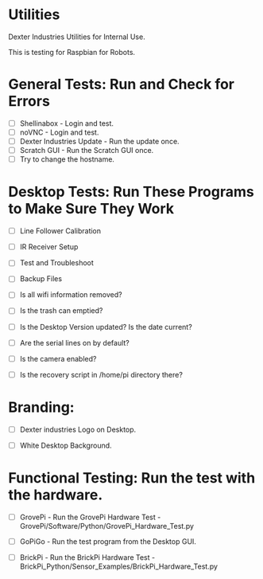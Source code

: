 # Utilities
Dexter Industries Utilities for Internal Use.


This is testing for Raspbian for Robots.


General Tests:  Run and Check for Errors
=====================================
- [ ] Shellinabox - Login and test.  
- [ ] noVNC - Login and test.
- [ ] Dexter Industries Update - Run the update once.
- [ ] Scratch GUI - Run the Scratch GUI once.  
- [ ] Try to change the hostname.

Desktop Tests:  Run These Programs to Make Sure They Work
=====================================
- [ ] Line Follower Calibration
- [ ] IR Receiver Setup
- [ ] Test and Troubleshoot
- [ ] Backup Files


- [ ] Is all wifi information removed?
- [ ] Is the trash can emptied?
- [ ] Is the Desktop Version updated?  Is the date current?
- [ ] Are the serial lines on by default?
- [ ] Is the camera enabled?
- [ ] Is the recovery script in /home/pi directory there?

Branding:
=====================================
- [ ] Dexter industries Logo on Desktop.
- [ ] White Desktop Background.


Functional Testing:  Run the test with the hardware.
=====================================
- [ ] GrovePi -  Run the GrovePi Hardware Test - GrovePi/Software/Python/GrovePi_Hardware_Test.py
- [ ] GoPiGo - Run the test program from the Desktop GUI.
- [ ] BrickPi - Run the BrickPi Hardware Test - BrickPi_Python/Sensor_Examples/BrickPi_Hardware_Test.py

